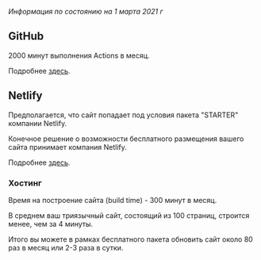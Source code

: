 *Информация по состоянию на 1 марта 2021 г*

## GitHub

2000 минут выполнения Actions в месяц.

Подробнее [здесь](https://github.com/pricing).
## Netlify

Предполагается, что сайт попадает под условия пакета "STARTER" компании Netlify.

Конечное решение о возможности бесплатного размещения вашего сайта принимает компания Netlify.

Подробнее [здесь](https://www.netlify.com/tos).

### Хостинг

Время на построение сайта (build time) - 300 минут в месяц.

В среднем ваш триязычный сайт, состоящий из 100 страниц, строится менее, чем за 4 минуты.

Итого вы можете в рамках бесплатного пакета обновить сайт около 80 раз в месяц или 2-3 раза в сутки.
